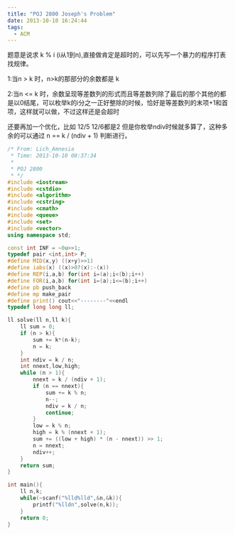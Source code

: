 ```yaml
---
title: "POJ 2800 Joseph's Problem"
date: 2013-10-10 16:24:44
tags:
  - ACM
---
```


题意是说求 k % i (i从1到n),直接做肯定是超时的，可以先写一个暴力的程序打表找规律。

1:当n > k 时，n>k的那部分的余数都是 k

2:当n <= k 时，余数呈现等差数列的形式而且等差数列除了最后的那个其他的都是以0结尾，可以枚举k的i分之一正好整除的时候，恰好是等差数列的末项+1和首项，这样就可以做，不过这样还是会超时

还要再加一个优化，比如 12/5 12/6都是2 但是你枚举ndiv时候就多算了，这种多余的可以通过 n == k / (ndiv + 1) 判断进行。

```cpp
/* From: Lich_Amnesia
 * Time: 2013-10-10 08:37:34
 *
 * POJ 2800 
 * */
#include <iostream>
#include <cstdio>
#include <algorithm>
#include <cstring>
#include <cmath>
#include <queue>
#include <set>
#include <vector>
using namespace std;

const int INF = ~0u>>1;
typedef pair <int,int> P;
#define MID(x,y) ((x+y)>>1)
#define iabs(x) ((x)>0?(x):-(x))
#define REP(i,a,b) for(int i=(a);i<(b);i++)
#define FOR(i,a,b) for(int i=(a);i<=(b);i++)
#define pb push_back
#define mp make_pair
#define print() cout<<"--------"<<endl
typedef long long ll;

ll solve(ll n,ll k){
	ll sum = 0;
	if (n > k){
		sum += k*(n-k);
		n = k;
	}
	int ndiv = k / n;
	int nnext,low,high;
	while (n > 1){
		nnext = k / (ndiv + 1);
		if (n == nnext){
			sum += k % n;
			n--;
			ndiv = k / n;
			continue;
		}
		low = k % n;
		high = k % (nnext + 1);
		sum += ((low + high) * (n - nnext)) >> 1;
		n = nnext;
		ndiv++;
	}
	return sum;
}

int main(){
	ll n,k;
	while(~scanf("%lld%lld",&n,&k)){
		printf("%lldn",solve(n,k));
	}
	return 0;
}
```

	 